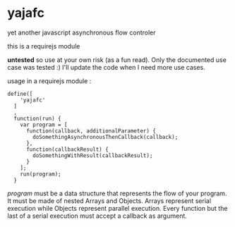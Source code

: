 yajafc
======

yet another javascript asynchronous flow controler

this is a requirejs module

**untested** so use at your own risk (as a fun read). Only the documented use case was tested :) I'll update the code when I need more use cases.

usage in a requirejs module :
```
define([
    'yajafc'
  ]
  ,
  function(run) {
    var program = [
      function(callback, additionalParameter) {
        doSomethingAsynchronousThenCallback(callback);
      },
      function(callbackResult) {
        doSomethingWithResult(callbackResult);
      }
    ];
    run(program);
  }
```

*program* must be a data structure that represents the flow of your program. It must be made of nested Arrays and Objects.
Arrays represent serial execution while Objects represent parallel execution.
Every function but the last of a serial execution must accept a callback as argument.

